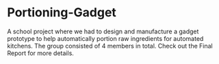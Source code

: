 # Portioning-Gadget
A school project where we had to design and manufacture a gadget prototype to help automatically portion raw ingredients for automated kitchens. The group consisted of 4 members in total. Check out the Final Report for more details.

